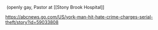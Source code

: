  (openly gay, Pastor at [[Stony Brook Hospital]]

https://abcnews.go.com/US/york-man-hit-hate-crime-charges-serial-theft/story?id=59033808
